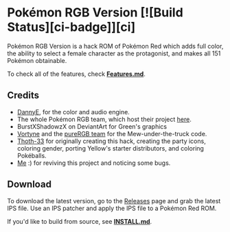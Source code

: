 # Pokémon RGB Version [![Build Status][ci-badge]][ci]

Pokémon RGB Version is a hack ROM of Pokémon Red which adds full color, the ability to select a female character as the protagonist, and makes all 151 Pokémon obtainable.

To check all of the features, check [**Features.md**](Features.md).

## Credits

- [DannyE](https://github.com/dannye), for the color and audio engine.
- The whole Pokémon RGB team, which host their project [here](https://github.com/dannye/pokered-gbc).
- BurstXShadowzX on DeviantArt for Green's graphics
- [Vortyne](https://github.com/Vortyne) and the [pureRGB team](https://github.com/Vortyne/pureRGB) for the Mew-under-the-truck code.
- [Thoth-33](https://github.com/thoth-33) for originally creating this hack, creating the party icons, coloring gender, porting Yellow's starter distributors, and coloring Pokéballs.
- [Me](https://github.com/jamescastells) :) for reviving this project and noticing some bugs.

## Download

To download the latest version, go to the [Releases](releases) page and grab the latest IPS file. Use an IPS patcher and apply the IPS file to a Pokémon Red ROM.

If you'd like to build from source, see [**INSTALL.md**](INSTALL.md).
